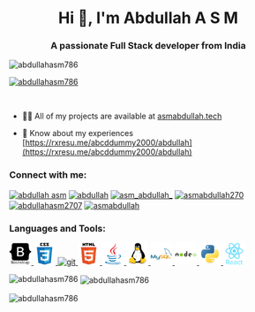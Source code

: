 <h1 align="center">Hi 👋, I'm Abdullah A S M</h1>
<h3 align="center">A passionate Full Stack developer from India</h3>

<p align="left"> <img src="https://komarev.com/ghpvc/?username=abdullahasm786&label=Profile%20views&color=0e75b6&style=flat" alt="abdullahasm786" /> </p>

<p align="left"> <a href="https://github.com/ryo-ma/github-profile-trophy"><img src="https://github-profile-trophy.vercel.app/?username=abdullahasm786" alt="abdullahasm786" /></a> </p>

<p align="left"> <a href="https://twitter.com/" target="blank"><img src="https://img.shields.io/twitter/follow/?logo=twitter&style=for-the-badge" alt="" /></a> </p>

- 👨‍💻 All of my projects are available at [asmabdullah.tech](asmabdullah.tech)

- 📄 Know about my experiences [https://rxresu.me/abcddummy2000/abdullah](https://rxresu.me/abcddummy2000/abdullah)

<h3 align="left">Connect with me:</h3>
<p align="left">
<a href="https://linkedin.com/in/abdullah asm" target="blank"><img align="center" src="https://raw.githubusercontent.com/rahuldkjain/github-profile-readme-generator/master/src/images/icons/Social/linked-in-alt.svg" alt="abdullah asm" height="30" width="40" /></a>
<a href="https://fb.com/abdullah" target="blank"><img align="center" src="https://raw.githubusercontent.com/rahuldkjain/github-profile-readme-generator/master/src/images/icons/Social/facebook.svg" alt="abdullah" height="30" width="40" /></a>
<a href="https://instagram.com/asm_abdullah_" target="blank"><img align="center" src="https://raw.githubusercontent.com/rahuldkjain/github-profile-readme-generator/master/src/images/icons/Social/instagram.svg" alt="asm_abdullah_" height="30" width="40" /></a>
<a href="https://www.codechef.com/users/asmabdullah270" target="blank"><img align="center" src="https://cdn.jsdelivr.net/npm/simple-icons@3.1.0/icons/codechef.svg" alt="asmabdullah270" height="30" width="40" /></a>
<a href="https://www.hackerrank.com/abdullahasm2707" target="blank"><img align="center" src="https://raw.githubusercontent.com/rahuldkjain/github-profile-readme-generator/master/src/images/icons/Social/hackerrank.svg" alt="abdullahasm2707" height="30" width="40" /></a>
<a href="https://www.leetcode.com/asmabdullah" target="blank"><img align="center" src="https://raw.githubusercontent.com/rahuldkjain/github-profile-readme-generator/master/src/images/icons/Social/leet-code.svg" alt="asmabdullah" height="30" width="40" /></a>
</p>

<h3 align="left">Languages and Tools:</h3>
<p align="left"> <a href="https://getbootstrap.com" target="_blank" rel="noreferrer"> <img src="https://raw.githubusercontent.com/devicons/devicon/master/icons/bootstrap/bootstrap-plain-wordmark.svg" alt="bootstrap" width="40" height="40"/> </a> <a href="https://www.w3schools.com/css/" target="_blank" rel="noreferrer"> <img src="https://raw.githubusercontent.com/devicons/devicon/master/icons/css3/css3-original-wordmark.svg" alt="css3" width="40" height="40"/> </a> <a href="https://git-scm.com/" target="_blank" rel="noreferrer"> <img src="https://www.vectorlogo.zone/logos/git-scm/git-scm-icon.svg" alt="git" width="40" height="40"/> </a> <a href="https://www.w3.org/html/" target="_blank" rel="noreferrer"> <img src="https://raw.githubusercontent.com/devicons/devicon/master/icons/html5/html5-original-wordmark.svg" alt="html5" width="40" height="40"/> </a> <a href="https://www.java.com" target="_blank" rel="noreferrer"> <img src="https://raw.githubusercontent.com/devicons/devicon/master/icons/java/java-original.svg" alt="java" width="40" height="40"/> </a> <a href="https://www.linux.org/" target="_blank" rel="noreferrer"> <img src="https://raw.githubusercontent.com/devicons/devicon/master/icons/linux/linux-original.svg" alt="linux" width="40" height="40"/> </a> <a href="https://www.mysql.com/" target="_blank" rel="noreferrer"> <img src="https://raw.githubusercontent.com/devicons/devicon/master/icons/mysql/mysql-original-wordmark.svg" alt="mysql" width="40" height="40"/> </a> <a href="https://nodejs.org" target="_blank" rel="noreferrer"> <img src="https://raw.githubusercontent.com/devicons/devicon/master/icons/nodejs/nodejs-original-wordmark.svg" alt="nodejs" width="40" height="40"/> </a> <a href="https://www.python.org" target="_blank" rel="noreferrer"> <img src="https://raw.githubusercontent.com/devicons/devicon/master/icons/python/python-original.svg" alt="python" width="40" height="40"/> </a> <a href="https://reactjs.org/" target="_blank" rel="noreferrer"> <img src="https://raw.githubusercontent.com/devicons/devicon/master/icons/react/react-original-wordmark.svg" alt="react" width="40" height="40"/> </a> </p>

<p><img align="left" src="https://github-readme-stats.vercel.app/api/top-langs?username=abdullahasm786&show_icons=true&locale=en&layout=compact" alt="abdullahasm786" /></p>

<p>&nbsp;<img align="center" src="https://github-readme-stats.vercel.app/api?username=abdullahasm786&show_icons=true&locale=en" alt="abdullahasm786" /></p>

<p><img align="center" src="https://github-readme-streak-stats.herokuapp.com/?user=abdullahasm786&" alt="abdullahasm786" /></p>
